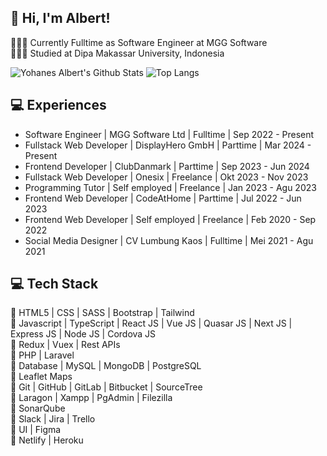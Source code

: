 <!-- Level 3: Add custom code -->

## 👋 Hi, I'm Albert!
👩🏻‍💻 Currently Fulltime as Software Engineer at MGG Software<br/>
👩🏻‍🎓 Studied at Dipa Makassar University, Indonesia

<!-- GitHub stats from https://github.com/anuraghazra/github-readme-stats -->
![Yohanes Albert's Github Stats](https://github-readme-stats.vercel.app/api?username=albertofcyber98&theme=vue-dark&hide_border=false&count_private=true&show_icons=true)
![Top Langs](https://github-readme-stats.vercel.app/api/top-langs/?username=albertofcyber98&layout=compact&theme=vue-dark)

## 💻 Experiences
- Software Engineer | MGG Software Ltd | Fulltime | Sep 2022 - Present
- Fullstack Web Developer | DisplayHero GmbH | Parttime | Mar 2024 - Present
- Frontend Developer | ClubDanmark | Parttime | Sep 2023 - Jun 2024
- Fullstack Web Developer | Onesix | Freelance | Okt 2023 - Nov 2023
- Programming Tutor | Self employed | Freelance | Jan 2023 - Agu 2023
- Frontend Web Developer | CodeAtHome | Parttime | Jul 2022 - Jun 2023
- Frontend Web Developer | Self employed | Freelance | Feb 2020 - Sep 2022
- Social Media Designer | CV Lumbung Kaos | Fulltime | Mei 2021 - Agu 2021

## 💻 Tech Stack
🚀 HTML5 | CSS | SASS | Bootstrap | Tailwind <br>
🚀 Javascript | TypeScript | React JS | Vue JS | Quasar JS | Next JS | Express JS | Node JS | Cordova JS <br>
🚀 Redux | Vuex | Rest APIs<br>
🚀 PHP | Laravel<br>
🚀 Database | MySQL | MongoDB | PostgreSQL<br>
🚀 Leaflet Maps<br>
🚀 Git | GitHub | GitLab | Bitbucket | SourceTree<br>
🚀 Laragon | Xampp | PgAdmin | Filezilla<br>
🚀 SonarQube<br>
🚀 Slack | Jira | Trello<br>
🚀 UI | Figma<br>
🚀 Netlify | Heroku<br>
